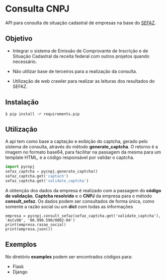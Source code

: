 # Consulta CNPJ 

API para consulta de situação cadastral de empresas na base do [SEFAZ](https://www.receita.fazenda.gov.br/pessoajuridica/cnpj/cnpjreva/cnpjreva_solicitacao.asp).

## Objetivo
* Integrar o sistema de Emissão de Comprovante de Inscrição e de Situação Cadastral da receita federal com outros projetos
quando necessário.

* Não utilizar base de terceiros para a realização da consulta.

* Utilização de web crawler para realizar as leituras dos resultados do SEFAZ.

## Instalação
```
$ pip install -r requirements.pip
```

## Utilização
A api tem como base a captação e exibição do captcha, gerado pelo sistema de consulta, através do método 
**generate_captcha**. O retorno é a imagem no formato base64, para facilitar na passagem da mesma para um template HTML,
e a código responsável por validar o captcha.

```python
import pycnpj
sefaz_captcha = pycnpj.generate_captcha()
sefaz_captcha.get('captach')
sefaz_captcha.get('validate_captcha')
```

A obtenção dos dados da empresa é realizado com a passagem do **código de validação**, **Captcha resolvido** e o **CNPJ** da empresa
para o método **consult_sefaz**.
Os dados podem ser consultados de forma única, como somente a razão social ou um **dict** com todas as informações

```
empresa = pycnpj.consult_sefaz(sefaz_captcha.get('validate_captcha'), 'AsCv98', '06.990.590/0002-04')
print(empresa.razao_social)
print(empresa.json())
```

## Exemplos

No diretório **examples** podem ser encontrados códigos para:
* Flask
* Django